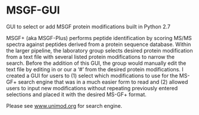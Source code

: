 # MSGF-GUI
GUI to select or add MSGF protein modifications built in Python 2.7

MSGF+ (aka MSGF-Plus) performs peptide identification by scoring MS/MS spectra against peptides derived from a protein sequence database. Within the larger pipeline, the laboratory group selects desired protein modification from a text file with several listed protein modifications to narrow the search. Before the addition of this GUI, the group would manually edit the text file by editing in or our a ‘#’ from the desired protein modifications. I created a GUI for users to (1) select which modifications to use for the MS-GF+ search engine that was in a much easier form to read and (2) allowed users to input new modifications without repeating previously entered selections and placed it with the desired MS-GF+ format. 

Please see www.unimod.org for search engine.
